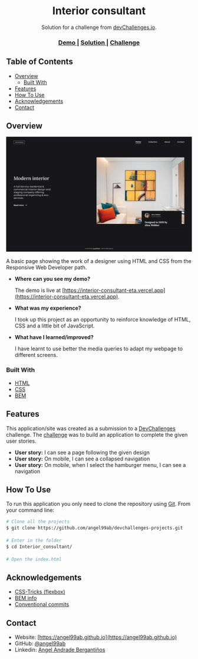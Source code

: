 <div align="center">
  <h1>Interior consultant</h1>
</div>

<div align="center">
   Solution for a challenge from <a href="http://devchallenges.io" target="_blank">devChallenges.io</a>.
</div>

<div align="center">
  <h3>
    <a href="https://interior-consultant-eta.vercel.app">
      Demo
    </a>
    <span> | </span>
    <a href="https://github.com/angel99ab/devchallenges-projects/tree/master/interior_consultant">
      Solution
    </a>
    <span> | </span>
    <a href="https://devchallenges.io/challenges/Jymh2b2FyebRTUljkNcb">
      Challenge
    </a>
  </h3>
</div>

## Table of Contents

- [Overview](#overview)
  - [Built With](#built-with)
- [Features](#features)
- [How To Use](#how-to-use)
- [Acknowledgements](#acknowledgements)
- [Contact](#contact)

## Overview

![screenshot](./assets/previews/desktop.webp)

A basic page showing the work of a designer using HTML and CSS from the Responsive Web Developer path.

- **Where can you see my demo?**

  The demo is live at [https://interior-consultant-eta.vercel.app](https://interior-consultant-eta.vercel.app).

- **What was my experience?**

  I took up this project as an opportunity to reinforce knowledge of HTML, CSS and a little bit of JavaScript.

- **What have I learned/improved?**

  I have learnt to use better the media queries to adapt my webpage to different screens.

### Built With

- [HTML](https://developer.mozilla.org/en-US/docs/Web/HTML)
- [CSS](https://developer.mozilla.org/en-US/docs/Web/CSS)
- [BEM](https://en.bem.info)

## Features

This application/site was created as a submission to a [DevChallenges](https://devchallenges.io) challenge. The [challenge](https://devchallenges.io/challenges/Jymh2b2FyebRTUljkNcb) was to build an application to complete the given user stories.

- **User story:** I can see a page following the given design
- **User story:** On mobile, I can see a collapsed navigation
- **User story:** On mobile, when I select the hamburger menu, I can see a navigation

## How To Use

To run this application you only need to clone the repository using [Git](https://git-scm.com). From your command line:

```bash
# Clone all the projects
$ git clone https://github.com/angel99ab/devchallenges-projects.git

# Enter in the folder
$ cd Interior_consultant/

# Open the index.html
```

## Acknowledgements

- [CSS-Tricks (flexbox)](https://css-tricks.com/snippets/css/a-guide-to-flexbox)
- [BEM info](https://en.bem.info)
- [Conventional commits](https://www.conventionalcommits.org/en/v1.0.0)

## Contact

- Website: [https://angel99ab.github.io](https://angel99ab.github.io)
- GitHub: [@angel99ab](https://github.com/angel99ab)
- Linkedin: [Angel Andrade Bergantiños](https://www.linkedin.com/in/angel-andrade-berganti%C3%B1os-3791a7176/)
